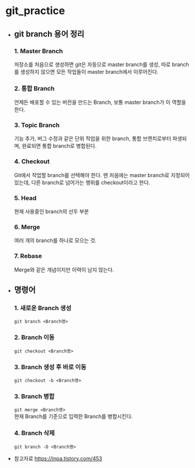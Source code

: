 # git_practice

- ## git branch 용어 정리

  ### 1. Master Branch

  저장소를 처음으로 생성하면 git은 자동으로 master branch를 생성, 따로 branch를 생성하지 않으면 모든 작업들이 master branch에서 이루어진다.

  ### 2. 통합 Branch

  언제든 배포할 수 있는 버전을 만드는 Branch, 보통 master branch가 이 역할을 한다.

  ### 3. Topic Branch

  기능 추가, 버그 수정과 같은 단위 작업을 위한 branch, 통합 브랜치로부터 파생되며, 완료되면 통합 branch로 병합된다.

  ### 4. Checkout

  Git에서 작업할 branch를 선택해야 한다. 맨 처음에는 master branch로 지정되어 있는데, 다른 branch로 넘어가는 행위를 checkout이라고 한다.

  ### 5. Head

  현재 사용중인 branch의 선두 부분

  ### 6. Merge

  여러 개의 branch를 하나로 모으는 것.

  ### 7. Rebase

  Merge와 같은 개념이지만 이력이 남지 않는다.

- ## 명령어

  ### 1. 새로운 Branch 생성

  `git branch <Branch명>`

  ### 2. Branch 이동

  `git checkout <Branch명>`

  ### 3. Branch 생성 후 바로 이동

  `git checkout -b <Branch명>`

  ### 3. Branch 병합

  `git merge <Branch명>`<br>
  현재 Branch를 기준으로 입력한 Branch를 병합시킨다.

  ### 4. Branch 삭제

  `git branch -D <Branch명>`

- 참고자료
  https://inpa.tistory.com/453
